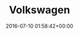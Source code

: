 ---
title:		"Volkswagen"
type:		"photos"
mediatype:		"upload"
location:		"Berlin, Germany"
date:		"2016-07-10 01:58:42+00:00"
album:		"city"
filename:		"volkswagen-berlin.md"
series:		"greifswalder"
cl_public_id:		"city/volkswagen-berlin"
cl_version:		1497000475
format:		"tiff"
bytes:		8418160
width:		2560
height:		1440
colours:
- "#181424"
- "#221926"
- "#C1B3D7"
- "#03020D"
- "#7D5860"
- "#CCA8B1"
- "#DBC4D7"
- "#9D8AC6"
- "#28232A"
- "#645583"
- "#3E292D"
- "#2A1D27"
- "#6F577D"
- "#292524"
- "#4D4A7A"
- "#8C6F73"
- "#83677F"
- "#7A6A86"
- "#817DC3"
exposure_mode:		"Auto"
program:		"Aperture-priority AE"
aperture:		"2.8"
focal_length:		"16.0 mm"
iso:		"2500"
shutter_speed:		"1/8"
metering:		"Multi-segment"
flash:		"Off, Did not fire"
white_balance:		"Custom"
colour_temp:		"2000"
has_crop:		"true"
orientation:		"Horizontal (normal)"
camera_model:		"NIKON D800"
lens_info:		"16mm f/2.8"
artist:		"No artist info"
x_resolution:		"300"
y_resolution:		"300"
---